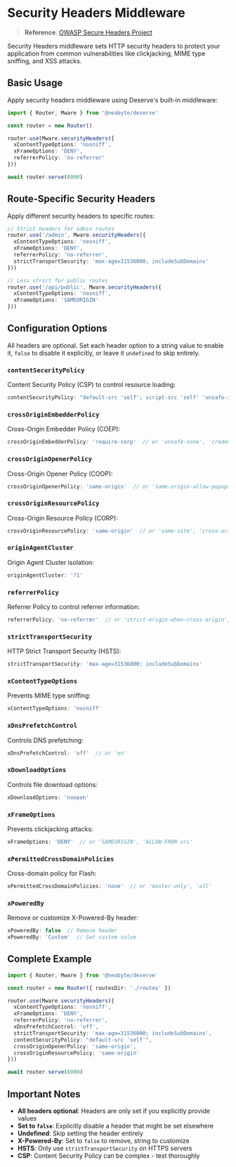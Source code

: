 # Security Headers Middleware

> **Reference**: [OWASP Secure Headers Project](https://owasp.org/www-project-secure-headers/)

Security Headers middleware sets HTTP security headers to protect your application from common vulnerabilities like clickjacking, MIME type sniffing, and XSS attacks.

## Basic Usage

Apply security headers middleware using Deserve's built-in middleware:

```typescript
import { Router, Mware } from '@neabyte/deserve'

const router = new Router()

router.use(Mware.securityHeaders({
  xContentTypeOptions: 'nosniff',
  xFrameOptions: 'DENY',
  referrerPolicy: 'no-referrer'
}))

await router.serve(8000)
```

## Route-Specific Security Headers

Apply different security headers to specific routes:

```typescript
// Strict headers for admin routes
router.use('/admin', Mware.securityHeaders({
  xContentTypeOptions: 'nosniff',
  xFrameOptions: 'DENY',
  referrerPolicy: 'no-referrer',
  strictTransportSecurity: 'max-age=31536000; includeSubDomains'
}))

// Less strict for public routes
router.use('/api/public', Mware.securityHeaders({
  xContentTypeOptions: 'nosniff',
  xFrameOptions: 'SAMEORIGIN'
}))
```

## Configuration Options

All headers are optional. Set each header option to a string value to enable it, `false` to disable it explicitly, or leave it `undefined` to skip entirely.

### `contentSecurityPolicy`

Content Security Policy (CSP) to control resource loading:

```typescript
contentSecurityPolicy: "default-src 'self'; script-src 'self' 'unsafe-inline'"
```

### `crossOriginEmbedderPolicy`

Cross-Origin Embedder Policy (COEP):

```typescript
crossOriginEmbedderPolicy: 'require-corp'  // or 'unsafe-none', 'credentialless'
```

### `crossOriginOpenerPolicy`

Cross-Origin Opener Policy (COOP):

```typescript
crossOriginOpenerPolicy: 'same-origin'  // or 'same-origin-allow-popups', 'unsafe-none'
```

### `crossOriginResourcePolicy`

Cross-Origin Resource Policy (CORP):

```typescript
crossOriginResourcePolicy: 'same-origin'  // or 'same-site', 'cross-origin'
```

### `originAgentCluster`

Origin Agent Cluster isolation:

```typescript
originAgentCluster: '?1'
```

### `referrerPolicy`

Referrer Policy to control referrer information:

```typescript
referrerPolicy: 'no-referrer'  // or 'strict-origin-when-cross-origin', etc.
```

### `strictTransportSecurity`

HTTP Strict Transport Security (HSTS):

```typescript
strictTransportSecurity: 'max-age=31536000; includeSubDomains'
```

### `xContentTypeOptions`

Prevents MIME type sniffing:

```typescript
xContentTypeOptions: 'nosniff'
```

### `xDnsPrefetchControl`

Controls DNS prefetching:

```typescript
xDnsPrefetchControl: 'off'  // or 'on'
```

### `xDownloadOptions`

Controls file download options:

```typescript
xDownloadOptions: 'noopen'
```

### `xFrameOptions`

Prevents clickjacking attacks:

```typescript
xFrameOptions: 'DENY'  // or 'SAMEORIGIN', 'ALLOW-FROM uri'
```

### `xPermittedCrossDomainPolicies`

Cross-domain policy for Flash:

```typescript
xPermittedCrossDomainPolicies: 'none'  // or 'master-only', 'all'
```

### `xPoweredBy`

Remove or customize X-Powered-By header:

```typescript
xPoweredBy: false  // Remove header
xPoweredBy: 'Custom'  // Set custom value
```

## Complete Example

```typescript
import { Router, Mware } from '@neabyte/deserve'

const router = new Router({ routesDir: './routes' })

router.use(Mware.securityHeaders({
  xContentTypeOptions: 'nosniff',
  xFrameOptions: 'DENY',
  referrerPolicy: 'no-referrer',
  xDnsPrefetchControl: 'off',
  strictTransportSecurity: 'max-age=31536000; includeSubDomains',
  contentSecurityPolicy: "default-src 'self'",
  crossOriginOpenerPolicy: 'same-origin',
  crossOriginResourcePolicy: 'same-origin'
}))

await router.serve(8000)
```

## Important Notes

- **All headers optional**: Headers are only set if you explicitly provide values
- **Set to `false`**: Explicitly disable a header that might be set elsewhere
- **Undefined**: Skip setting the header entirely
- **X-Powered-By**: Set to `false` to remove, string to customize
- **HSTS**: Only use `strictTransportSecurity` on HTTPS servers
- **CSP**: Content Security Policy can be complex - test thoroughly
